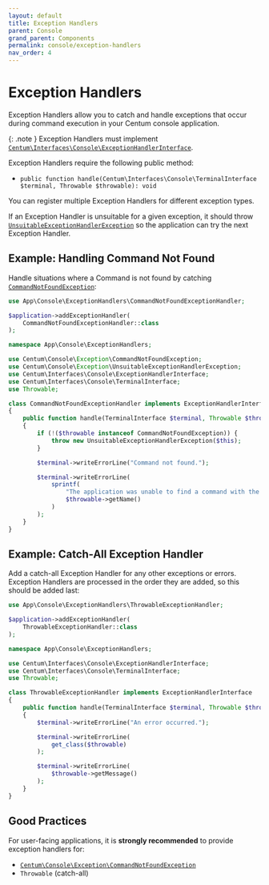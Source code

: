 ```yaml
---
layout: default
title: Exception Handlers
parent: Console
grand_parent: Components
permalink: console/exception-handlers
nav_order: 4
---
```




# Exception Handlers

Exception Handlers allow you to catch and handle exceptions that occur during command execution in your Centum console application.

{: .note }
Exception Handlers must implement [`Centum\Interfaces\Console\ExceptionHandlerInterface`](https://github.com/SidRoberts/centum/blob/development/src/Interfaces/Console/ExceptionHandlerInterface.php).

Exception Handlers require the following public method:

- `public function handle(Centum\Interfaces\Console\TerminalInterface $terminal, Throwable $throwable): void`

You can register multiple Exception Handlers for different exception types.

If an Exception Handler is unsuitable for a given exception, it should throw [`UnsuitableExceptionHandlerException`](https://github.com/SidRoberts/centum/blob/development/src/Console/Exception/UnsuitableExceptionHandlerException.php) so the application can try the next Exception Handler.



## Example: Handling Command Not Found

Handle situations where a Command is not found by catching [`CommandNotFoundException`](https://github.com/SidRoberts/centum/blob/development/src/Console/Exception/CommandNotFoundException.php):

```php
use App\Console\ExceptionHandlers\CommandNotFoundExceptionHandler;

$application->addExceptionHandler(
    CommandNotFoundExceptionHandler::class
);
```

```php
namespace App\Console\ExceptionHandlers;

use Centum\Console\Exception\CommandNotFoundException;
use Centum\Console\Exception\UnsuitableExceptionHandlerException;
use Centum\Interfaces\Console\ExceptionHandlerInterface;
use Centum\Interfaces\Console\TerminalInterface;
use Throwable;

class CommandNotFoundExceptionHandler implements ExceptionHandlerInterface
{
    public function handle(TerminalInterface $terminal, Throwable $throwable): void
    {
        if (!($throwable instanceof CommandNotFoundException)) {
            throw new UnsuitableExceptionHandlerException($this);
        }

        $terminal->writeErrorLine("Command not found.");

        $terminal->writeErrorLine(
            sprintf(
                "The application was unable to find a command with the name '%s'.",
                $throwable->getName()
            )
        );
    }
}
```



## Example: Catch-All Exception Handler

Add a catch-all Exception Handler for any other exceptions or errors.
Exception Handlers are processed in the order they are added, so this should be added last:

```php
use App\Console\ExceptionHandlers\ThrowableExceptionHandler;

$application->addExceptionHandler(
    ThrowableExceptionHandler::class
);
```

```php
namespace App\Console\ExceptionHandlers;

use Centum\Interfaces\Console\ExceptionHandlerInterface;
use Centum\Interfaces\Console\TerminalInterface;
use Throwable;

class ThrowableExceptionHandler implements ExceptionHandlerInterface
{
    public function handle(TerminalInterface $terminal, Throwable $throwable): void
    {
        $terminal->writeErrorLine("An error occurred.");

        $terminal->writeErrorLine(
            get_class($throwable)
        );

        $terminal->writeErrorLine(
            $throwable->getMessage()
        );
    }
}
```



## Good Practices

For user-facing applications, it is **strongly recommended** to provide exception handlers for:

- [`Centum\Console\Exception\CommandNotFoundException`](https://github.com/SidRoberts/centum/blob/development/src/Console/Exception/CommandNotFoundException.php)
- `Throwable` (catch-all)
